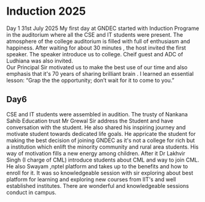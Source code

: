 # Induction 2025
Day 1
31st July 2025
My first day at GNDEC started with Induction Programe in the auditorium where all the CSE and IT students were present. The atmosphere of the college auditorium is filled with full of enthusiasm and happiness.  After waiting for about 30 minutes , the host invited the first speaker. The speaker introduce us to college. Cheif guest and ADC of Ludhiana was also invited.  
Our Principal Sir  motivated us to make the best use of our time and also emphasis that it's 70 years of sharing brilliant brain . 
I learned an essential lesson: “Grap the  the opportunity; don’t wait for it to come to you.” 

## Day6
CSE and IT students were assembled in audition. The trusty of Nankana Sahib Education trust Mr Grewal Sir address the Student and have conversation with the student. He also shared his inspiring journey and motivate student towards dedicated life goals. He appricate the student for making the best decision of joining GNDEC as it's not a college  for rich  but a institution which enlift the minority community and rural area students. His way of motivation fills a new energy among children. 
After it Dr Lakhvir Singh (I charge of CML) introduce students about CML and way to join CML. He also Swayam ,nptel platform  and takes up to the benefits and how to enroll for it. It was so knowledgeable session with sir exploring about best platform for learning and exploring new courses from IIT's and well established institutes. 
There are wonderful and knowledgeable sessions conduct in campus. 
